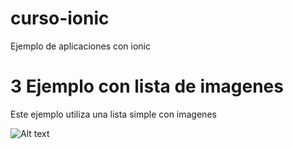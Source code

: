 # curso-ionic
Ejemplo de aplicaciones con ionic

# 3 Ejemplo con lista de imagenes
Este ejemplo utiliza una lista simple con imagenes

![Alt text](https://github.com/IONIC-CHILE/curso-ionic/img/3.png?raw=true "Optional Title")